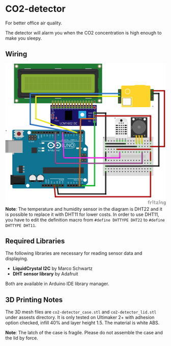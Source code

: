 # CO2-detector
For better office air quality.

The detector will alarm you when the CO2 concentration is high enough to make you sleepy.

## Wiring
![Graphical wiring diagram](assets/co2-detector.png)
__Note__: The temperature and humidity sensor in the diagram is DHT22 and it is possible to replace it with DHT11 for lower costs.
In order to use DHT11, you have to edit the definition macro from `#define DHTTYPE DHT22` to `#define DHTTYPE DHT11`.

## Required Libraries
The following libraries are necessary for reading sensor data and displaying.
* __LiquidCrystal I2C__ by Marco Schwartz
* __DHT sensor library__ by Adafruit

Both are available in Arduino IDE library manager.

## 3D Printing Notes
The 3D mesh files are `co2-detector_case.stl` and `co2-detector_lid.stl` under assests directory. It is only tested on Ultimaker 2+ with adhesion option checked, infill 40% and layer height 1.5. The material is white ABS.

__Note__: The latch of the case is fragile. Please do not assemble the case and the lid by force.
